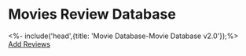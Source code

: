 # Movies Review Database
<!DOCTYPE html>
<html>
 <head>
   <%- include('head',{title: 'Movie Database-Movie Database v2.0'});%>
 </head>
 <body>
  <nav class="navbar is-info" role="navigation" aria-label="main navigation">
     <div class="navbar-menu is-active">
	   <div class="navbar-menu is-active">
        <!-- navbar items --><a class="navbar-item" href="/"> Add </a>
        <a class="navbar-item" href="/reviews"> Reviews </a>
     </div>
    </div>
	<div class="navbar-menu is-active">
	<!--shown on mobile -->
	</div>
	</nav>

